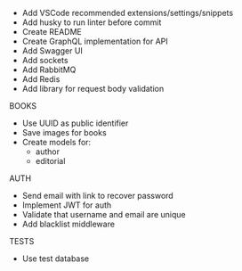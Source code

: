 - Add VSCode recommended extensions/settings/snippets
- Add husky to run linter before commit
- Create README
- Create GraphQL implementation for API
- Add Swagger UI
- Add sockets
- Add RabbitMQ
- Add Redis
- Add library for request body validation

BOOKS

- Use UUID as public identifier
- Save images for books
- Create models for:
  - author
  - editorial

AUTH

- Send email with link to recover password
- Implement JWT for auth
- Validate that username and email are unique
- Add blacklist middleware

TESTS

- Use test database
